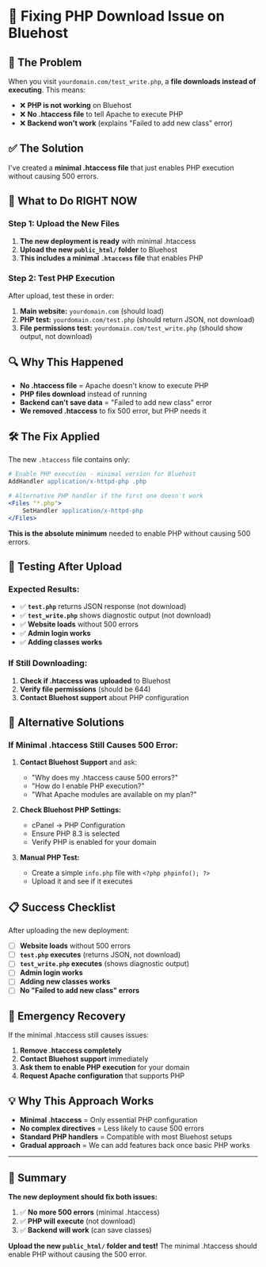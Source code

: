 # 🚨 Fixing PHP Download Issue on Bluehost

## 🚨 **The Problem**

When you visit `yourdomain.com/test_write.php`, a **file downloads instead of executing**. This means:

- ❌ **PHP is not working** on Bluehost
- ❌ **No .htaccess file** to tell Apache to execute PHP
- ❌ **Backend won't work** (explains "Failed to add new class" error)

## ✅ **The Solution**

I've created a **minimal .htaccess file** that just enables PHP execution without causing 500 errors.

## 🚀 **What to Do RIGHT NOW**

### **Step 1: Upload the New Files**

1. **The new deployment is ready** with minimal .htaccess
2. **Upload the new `public_html/` folder** to Bluehost
3. **This includes a minimal `.htaccess` file** that enables PHP

### **Step 2: Test PHP Execution**

After upload, test these in order:

1. **Main website:** `yourdomain.com` (should load)
2. **PHP test:** `yourdomain.com/test.php` (should return JSON, not download)
3. **File permissions test:** `yourdomain.com/test_write.php` (should show output, not download)

## 🔍 **Why This Happened**

- **No .htaccess file** = Apache doesn't know to execute PHP
- **PHP files download** instead of running
- **Backend can't save data** = "Failed to add new class" error
- **We removed .htaccess** to fix 500 error, but PHP needs it

## 🛠️ **The Fix Applied**

The new `.htaccess` file contains only:

```apache
# Enable PHP execution - minimal version for Bluehost
AddHandler application/x-httpd-php .php

# Alternative PHP handler if the first one doesn't work
<Files "*.php">
    SetHandler application/x-httpd-php
</Files>
```

**This is the absolute minimum** needed to enable PHP without causing 500 errors.

## 🧪 **Testing After Upload**

### **Expected Results:**

- ✅ **`test.php`** returns JSON response (not download)
- ✅ **`test_write.php`** shows diagnostic output (not download)
- ✅ **Website loads** without 500 errors
- ✅ **Admin login works**
- ✅ **Adding classes works**

### **If Still Downloading:**

1. **Check if .htaccess was uploaded** to Bluehost
2. **Verify file permissions** (should be 644)
3. **Contact Bluehost support** about PHP configuration

## 🔧 **Alternative Solutions**

### **If Minimal .htaccess Still Causes 500 Error:**

1. **Contact Bluehost Support** and ask:

   - "Why does my .htaccess cause 500 errors?"
   - "How do I enable PHP execution?"
   - "What Apache modules are available on my plan?"

2. **Check Bluehost PHP Settings:**

   - cPanel → PHP Configuration
   - Ensure PHP 8.3 is selected
   - Verify PHP is enabled for your domain

3. **Manual PHP Test:**
   - Create a simple `info.php` file with `<?php phpinfo(); ?>`
   - Upload it and see if it executes

## 📋 **Success Checklist**

After uploading the new deployment:

- [ ] **Website loads** without 500 errors
- [ ] **`test.php` executes** (returns JSON, not download)
- [ ] **`test_write.php` executes** (shows diagnostic output)
- [ ] **Admin login works**
- [ ] **Adding new classes works**
- [ ] **No "Failed to add new class" errors**

## 🚨 **Emergency Recovery**

If the minimal .htaccess still causes issues:

1. **Remove .htaccess completely**
2. **Contact Bluehost support** immediately
3. **Ask them to enable PHP execution** for your domain
4. **Request Apache configuration** that supports PHP

## 💡 **Why This Approach Works**

- **Minimal .htaccess** = Only essential PHP configuration
- **No complex directives** = Less likely to cause 500 errors
- **Standard PHP handlers** = Compatible with most Bluehost setups
- **Gradual approach** = We can add features back once basic PHP works

---

## 🎯 **Summary**

**The new deployment should fix both issues:**

1. ✅ **No more 500 errors** (minimal .htaccess)
2. ✅ **PHP will execute** (not download)
3. ✅ **Backend will work** (can save classes)

**Upload the new `public_html/` folder and test!** The minimal .htaccess should enable PHP without causing the 500 error.
